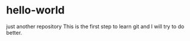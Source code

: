 # hello-world
just another repository
This is the first step to learn git and I will try to do better.
